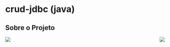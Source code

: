 # crud-jdbc (java)
## Sobre o Projeto
<div style="display: flex; justify-content: space-between">

<img src="https://user-images.githubusercontent.com/114026410/211701005-3216e60a-b16e-4771-91fc-4a1762f0fb47.jpeg">
<img src="https://user-images.githubusercontent.com/114026410/211673822-079c33f8-3144-422c-815a-3ed3d3c46d67.gif">

</div>
